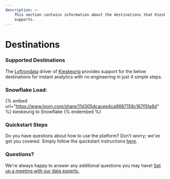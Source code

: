 ```yaml
---
description: >-
    This section contains information about the destinations that Kieskeurig
    supports.
---
```


# Destinations

### Supported Destinations

The [Lyftrondata](https://www.lyftrondata.com/) driver of [Kieskeurig](https://www.lyftrondata.com/integration/kieskeurig/) provides support for the below destinations for instant analytics with no engineering in just 4 simple steps.

### Snowflake Load:

{% embed url="https://www.loom.com/share/11d305dcacee4ca9887158c167f5fa8d" %}
kieskeurig to Snowflake
{% endembed %}

### Quickstart Steps

Do you have questions about how to use the platform? Don't worry; we've got you covered. Simply follow the quickstart instructions [here](../../../quickstart-steps.md).

### Questions? <a href="#questions" id="questions"></a>

We're always happy to answer any additional questions you may have! [Set up a meeting with our data experts.](https://www.lyftrondata.com/book-a-meeting/)

